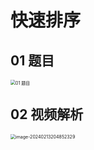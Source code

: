 # 快速排序



## 01 题目

<img src="https://cvp.oss-cn-shanghai.aliyuncs.com/picgo/202402131902949.png" alt="01 题目" style="zoom:50%;" />



## 02 视频解析

<img src="https://cvp.oss-cn-shanghai.aliyuncs.com/picgo/202402132048663.png" alt="image-20240213204852329" style="zoom:50%;" />
